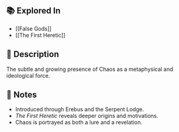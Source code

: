 ## 📚 Explored In
- [[False Gods]]
- [[The First Heretic]]

## 🧩 Description
The subtle and growing presence of Chaos as a metaphysical and ideological force.

## 💭 Notes
- Introduced through Erebus and the Serpent Lodge.
- *The First Heretic* reveals deeper origins and motivations.
- Chaos is portrayed as both a lure and a revelation.